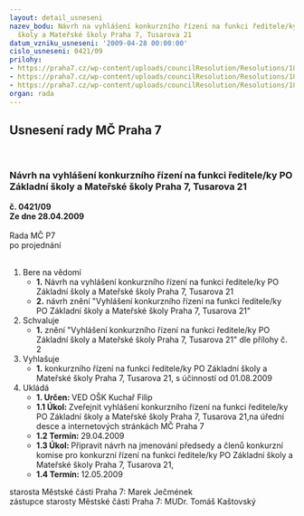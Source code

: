 ```yaml
---
layout: detail_usneseni
nazev_bodu: Návrh na vyhlášení konkurzního řízení na funkci ředitele/ky PO Základní
  školy a Mateřské školy Praha 7, Tusarova 21
datum_vzniku_usneseni: '2009-04-28 00:00:00'
cislo_usneseni: 0421/09
prilohy:
- https://praha7.cz/wp-content/uploads/councilResolution/Resolutions/18994/23-1_usnesen%c3%ad_1333.doc
- https://praha7.cz/wp-content/uploads/councilResolution/Resolutions/18994/23-2_vyhl%c3%a1%c5%a1en%c3%ad_konkurzu.doc
- https://praha7.cz/wp-content/uploads/councilResolution/Resolutions/18994/23-3_harmonogram_vz.xls
organ: rada
---
```

<div id="ucUsn_pList" class="usn">
	<span><h2>Usnesení rady MČ Praha 7 </h2>
<br></span><div class="standBody">
<span><h3>Návrh na vyhlášení konkurzního řízení na funkci ředitele/ky PO Základní školy a Mateřské školy Praha 7, Tusarova 21</h3></span><div class="center">
		<strong>č. 0421/09</strong><br>
	</div>
<div class="center">
		<strong>Ze dne 28.04.2009</strong><br><br>
	</div>Rada MČ P7<br> po projednání<br><br><ol>
<li>Bere na vědomí<ul>
<li>
<strong>1.</strong> Návrh na vyhlášení konkurzního řízení na funkci ředitele/ky PO Základní školy a Mateřské školy Praha 7, Tusarova 21</li>
<li>
<strong>2.</strong> návrh znění "Vyhlášení konkurzního řízení na funkci ředitele/ky PO  Základní školy a Mateřské školy Praha 7, Tusarova 21"</li>
</ul>
</li>
<li>Schvaluje<ul><li>
<strong>1.</strong> znění "Vyhlášení konkurzního řízení na funkci ředitele/ky PO Základní školy a Mateřské školy Praha 7, Tusarova 21" dle přílohy č. 2 </li></ul>
</li>
<li>Vyhlašuje<ul><li>
<strong>1.</strong> konkurzního řízení na funkci ředitele/ky PO Základní školy a Mateřské školy Praha 7, Tusarova 21, s účinností od 01.08.2009    </li></ul>
</li>
<li>Ukládá<ul>
<li>
<strong>1. Určen: </strong>VED OŠK Kuchař Filip</li>
<li>
<strong>1.1 Úkol: </strong>Zveřejnit vyhlášení konkurzního řízení na funkci ředitele/ky PO Základní školy a Mateřské školy Praha 7, Tusarova 21,na úřední desce a internetových stránkách MČ Praha 7</li>
<li>
<strong>1.2 Termín: </strong>29.04.2009</li>
<li>
<strong>1.3 Úkol: </strong>Připravit návrh na jmenování předsedy a členů konkurzní komise pro konkurzní řízení na funkci ředitele/ky PO Základní školy a Mateřské školy Praha 7, Tusarova 21,</li>
<li>
<strong>1.4 Termín: </strong>12.05.2009</li>
</ul>
</li>
</ol>starosta Městské části Praha 7: Marek Ječmének<br>zástupce starosty Městské části Praha 7: MUDr. Tomáš Kaštovský 
</div>
</div>